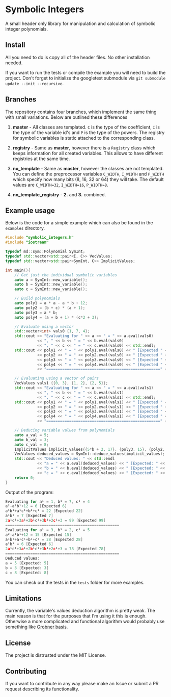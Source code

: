 # Symbolic Integers

A small header only library for manipulation and calculation 
of symbolic integer polynomials.

## Install

All you need to do is copy all of the header files. No other installation needed.

If you want to run the tests or compile the example you will need to 
build the project. Don't forget to initialize the googletest submodule 
via `git submodule update --init --recursive`. 
 
## Branches

The repository contains four branches, which implement the same thing 
with small variations. Below are outlined these differences
  
  1. **master** - All classes are templated. `C` is the type of the 
  coefficient, `I` is the type of the variable id's and 
  `P` is the type of the powers. The registry for symbolic 
   variables is static attached to the corresponding class.
   
  2. **registry** - Same as **master**, however there is a `Registry` class
  which keeps information for all created variables. This allows to have
  different registries at the same time.
  
  3. **no_template** - Same as **master**, however the classes are not templated.
  You can define the preprocessor variables `C_WIDTH`, `I_WIDTH` and `P_WIDTH`
  which specify how many bits (8, 16, 32 or 64) they will take. The 
  default values are `C_WIDTH=32`, `I_WIDTH=16`, `P_WIDTH=8`.
  
  4. **no_template_registry** - **2.** and **3.** combined.
  

## Example usage

Below is the code for a simple example which can also
be found in the `examples` directory.

```c++
#include "symbolic_integers.h"
#include "iostream"

typedef md::sym::Polynomial SymInt;
typedef std::vector<std::pair<I, C>> VecValues;
typedef std::vector<std::pair<SymInt, C>> ImplicitValues;

int main(){
    // Get just the individual symbolic variables
    auto a = SymInt::new_variable();
    auto b = SymInt::new_variable();
    auto c = SymInt::new_variable();

    // Build polynomials
    auto poly1 = a * a - a * b + 12;
    auto poly2 = (b + c) * (a + 1);
    auto poly3 = a * b;
    auto poly4 = (a + b + 1) * (c*2 + 3);

    // Evaluate using a vector
    std::vector<int> vals0 {1, 7, 4};
    std::cout << "Evaluating for " << a << " = " << a.eval(vals0)
              << ", " << b << " = " << b.eval(vals0)
              << ", " << c << " = " << c.eval(vals0) << std::endl;
    std::cout << poly1 << " = " << poly1.eval(vals0) << " [Expected " << 6 << "]" << std::endl
              << poly2 << " = " << poly2.eval(vals0) << " [Expected " << 22 << "]" << std::endl
              << poly3 << " = " << poly3.eval(vals0) << " [Expected " << 7 << "]" << std::endl
              << poly4 << " = " << poly4.eval(vals0) << " [Expected " << 99 << "]" << std::endl
              << "==================================================" << std::endl;

    // Evaluating using a vector of pairs
    VecValues vals1 {{0, 3}, {1, 2}, {2, 5}};
    std::cout << "Evaluating for " << a << " = " << a.eval(vals1)
              << ", " << b << " = " << b.eval(vals1)
              << ", " << c << " = " << c.eval(vals1) << std::endl;
    std::cout << poly1 << " = " << poly1.eval(vals1) << " [Expected " << 15 << "]" << std::endl
              << poly2 << " = " << poly2.eval(vals1) << " [Expected " << 28 << "]" << std::endl
              << poly3 << " = " << poly3.eval(vals1) << " [Expected " << 6 << "]" << std::endl
              << poly4 << " = " << poly4.eval(vals1) << " [Expected " << 78 << "]" << std::endl
              << "==================================================" << std::endl;

    // Deducing variable values from polynomials
    auto a_val = 5;
    auto b_val = 3;
    auto c_val = 8;
    ImplicitValues implicit_values{{5*b + 2, 17}, {poly3, 15}, {poly2, 66}};
    VecValues deduced_values = SymInt::deduce_values(implicit_values);
    std::cout << "Deduced values: " << std::endl
              << "a = " << a.eval(deduced_values) << " [Expected: " << a_val << "]" <<  std::endl
              << "b = " << b.eval(deduced_values) << " [Expected: " << b_val << "]" <<  std::endl
              << "c = " << c.eval(deduced_values) << " [Expected: " << c_val << "]" <<  std::endl;
    return 0;
}
```

Output of the program:
```c++
Evaluating for a¹ = 1, b¹ = 7, c¹ = 4
a²-a¹b¹+12 = 6 [Expected 6]
a¹b¹+a¹c¹+b¹+c¹ = 22 [Expected 22]
a¹b¹ = 7 [Expected 7]
2a¹c¹+3a¹+2b¹c¹+3b¹+2c¹+3 = 99 [Expected 99]
==================================================
Evaluating for a¹ = 3, b¹ = 2, c¹ = 5
a²-a¹b¹+12 = 15 [Expected 15]
a¹b¹+a¹c¹+b¹+c¹ = 28 [Expected 28]
a¹b¹ = 6 [Expected 6]
2a¹c¹+3a¹+2b¹c¹+3b¹+2c¹+3 = 78 [Expected 78]
==================================================
Deduced values: 
a = 5 [Expected: 5]
b = 3 [Expected: 3]
c = 8 [Expected: 8]
```

You can check out the tests in the `tests` folder for more examples.

## Limitations

Currently, the variable's values deduction algorithm is pretty weak. 
The main reason is that for the purposes that I'm using it this is enough. 
Otherwise a more complicated and functional algorithm would probably use
something like [Grobner basis](https://en.wikipedia.org/wiki/Gr%C3%B6bner_basis).

## License
The project is distrusted under the MIT License.

## Contributing
If you want to contribute in any way please make an Issue or submit a PR
request describing its functionality.
